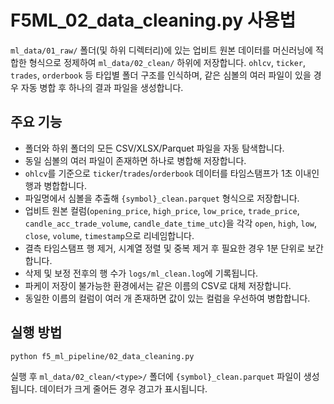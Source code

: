# F5ML_02_data_cleaning.py 사용법

`ml_data/01_raw/` 폴더(및 하위 디렉터리)에 있는 업비트 원본 데이터를
머신러닝에 적합한 형식으로 정제하여 `ml_data/02_clean/` 하위에 저장합니다.
`ohlcv`, `ticker`, `trades`, `orderbook` 등 타입별 폴더 구조를 인식하며,
같은 심볼의 여러 파일이 있을 경우 자동 병합 후 하나의 결과 파일을 생성합니다.

## 주요 기능
- 폴더와 하위 폴더의 모든 CSV/XLSX/Parquet 파일을 자동 탐색합니다.
- 동일 심볼의 여러 파일이 존재하면 하나로 병합해 저장합니다.
- `ohlcv`를 기준으로 `ticker`/`trades`/`orderbook` 데이터를
  타임스탬프가 1초 이내인 행과 병합합니다.
- 파일명에서 심볼을 추출해 `{symbol}_clean.parquet` 형식으로 저장합니다.
- 업비트 원본 컬럼(`opening_price`, `high_price`, `low_price`, `trade_price`,
  `candle_acc_trade_volume`, `candle_date_time_utc`)을 각각 `open`, `high`, `low`,
  `close`, `volume`, `timestamp`으로 리네임합니다.
- 결측 타임스탬프 행 제거, 시계열 정렬 및 중복 제거 후 필요한 경우 1분 단위로 보간합니다.
- 삭제 및 보정 전후의 행 수가 `logs/ml_clean.log`에 기록됩니다.
- 파케이 저장이 불가능한 환경에서는 같은 이름의 CSV로 대체 저장합니다.
- 동일한 이름의 컬럼이 여러 개 존재하면 값이 있는 컬럼을 우선하여 병합합니다.

## 실행 방법
```bash
python f5_ml_pipeline/02_data_cleaning.py
```

실행 후 `ml_data/02_clean/<type>/` 폴더에 `{symbol}_clean.parquet` 파일이 생성됩니다.
데이터가 크게 줄어든 경우 경고가 표시됩니다.
